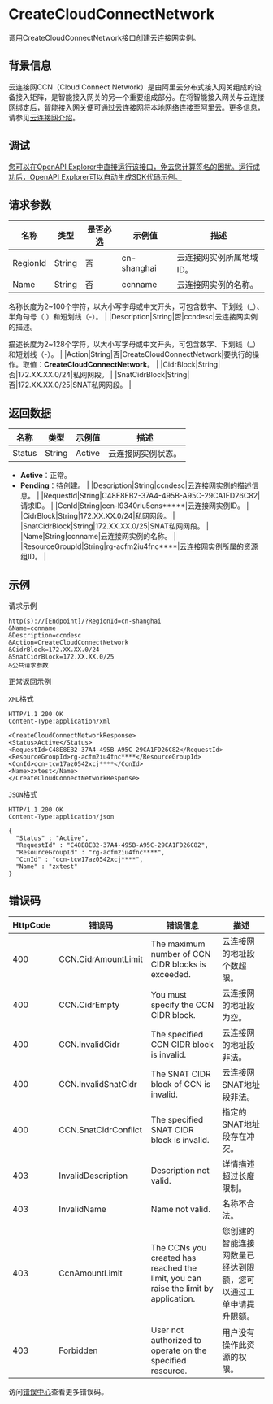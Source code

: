 # CreateCloudConnectNetwork

调用CreateCloudConnectNetwork接口创建云连接网实例。

## 背景信息

云连接网CCN（Cloud Connect Network）是由阿里云分布式接入网关组成的设备接入矩阵，是智能接入网关的另一个重要组成部分。在将智能接入网关与云连接网绑定后，智能接入网关便可通过云连接网将本地网络连接至阿里云。更多信息，请参见[云连接网介绍](~~93667~~)。

## 调试

[您可以在OpenAPI Explorer中直接运行该接口，免去您计算签名的困扰。运行成功后，OpenAPI Explorer可以自动生成SDK代码示例。](https://api.aliyun.com/#product=Smartag&api=CreateCloudConnectNetwork&type=RPC&version=2018-03-13)

## 请求参数

|名称|类型|是否必选|示例值|描述|
|--|--|----|---|--|
|RegionId|String|否|cn-shanghai|云连接网实例所属地域ID。 |
|Name|String|否|ccnname|云连接网实例的名称。

 名称长度为2~100个字符，以大小写字母或中文开头，可包含数字、下划线（\_）、半角句号（.）和短划线（-）。 |
|Description|String|否|ccndesc|云连接网实例的描述。

 描述长度为2~128个字符，以大小写字母或中文开头，可包含数字、下划线（\_）和短划线（-）。 |
|Action|String|否|CreateCloudConnectNetwork|要执行的操作。取值：**CreateCloudConnectNetwork**。 |
|CidrBlock|String|否|172.XX.XX.0/24|私网网段。 |
|SnatCidrBlock|String|否|172.XX.XX.0/25|SNAT私网网段。 |

## 返回数据

|名称|类型|示例值|描述|
|--|--|---|--|
|Status|String|Active|云连接网实例状态。

 -   **Active**：正常。
-   **Pending**：待创建。 |
|Description|String|ccndesc|云连接网实例的描述信息。 |
|RequestId|String|C48E8EB2-37A4-495B-A95C-29CA1FD26C82|请求ID。 |
|CcnId|String|ccn-l9340rlu5ens\*\*\*\*\*|云连接网实例ID。 |
|CidrBlock|String|172.XX.XX.0/24|私网网段。 |
|SnatCidrBlock|String|172.XX.XX.0/25|SNAT私网网段。 |
|Name|String|ccnname|云连接网实例的名称。 |
|ResourceGroupId|String|rg-acfm2iu4fnc\*\*\*\*|云连接网实例所属的资源组ID。 |

## 示例

请求示例

```
http(s)://[Endpoint]/?RegionId=cn-shanghai
&Name=ccnname
&Description=ccndesc
&Action=CreateCloudConnectNetwork
&CidrBlock=172.XX.XX.0/24
&SnatCidrBlock=172.XX.XX.0/25
&公共请求参数
```

正常返回示例

`XML`格式

```
HTTP/1.1 200 OK
Content-Type:application/xml

<CreateCloudConnectNetworkResponse>
<Status>Active</Status>
<RequestId>C48E8EB2-37A4-495B-A95C-29CA1FD26C82</RequestId>
<ResourceGroupId>rg-acfm2iu4fnc****</ResourceGroupId>
<CcnId>ccn-tcw17az0542xcj****</CcnId>
<Name>zxtest</Name>
</CreateCloudConnectNetworkResponse>
```

`JSON`格式

```
HTTP/1.1 200 OK
Content-Type:application/json

{
  "Status" : "Active",
  "RequestId" : "C48E8EB2-37A4-495B-A95C-29CA1FD26C82",
  "ResourceGroupId" : "rg-acfm2iu4fnc****",
  "CcnId" : "ccn-tcw17az0542xcj****",
  "Name" : "zxtest"
}
```

## 错误码

|HttpCode|错误码|错误信息|描述|
|--------|---|----|--|
|400|CCN.CidrAmountLimit|The maximum number of CCN CIDR blocks is exceeded.|云连接网的地址段个数超限。|
|400|CCN.CidrEmpty|You must specify the CCN CIDR block.|云连接网的地址段为空。|
|400|CCN.InvalidCidr|The specified CCN CIDR block is invalid.|云连接网的地址段非法。|
|400|CCN.InvalidSnatCidr|The SNAT CIDR block of CCN is invalid.|云连接网SNAT地址段非法。|
|400|CCN.SnatCidrConflict|The specified SNAT CIDR block is invalid.|指定的SNAT地址段存在冲突。|
|403|InvalidDescription|Description not valid.|详情描述超过长度限制。|
|403|InvalidName|Name not valid.|名称不合法。|
|403|CcnAmountLimit|The CCNs you created has reached the limit, you can raise the limit by application.|您创建的智能连接网数量已经达到限额，您可以通过工单申请提升限额。|
|403|Forbidden|User not authorized to operate on the specified resource.|用户没有操作此资源的权限。|

访问[错误中心](https://error-center.alibabacloud.com/status/product/Smartag)查看更多错误码。

